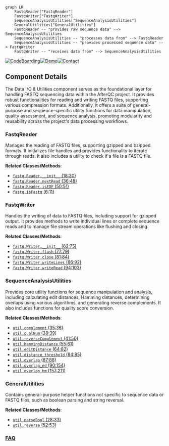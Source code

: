 ```mermaid
graph LR
    FastqReader["FastqReader"]
    FastqWriter["FastqWriter"]
    SequenceAnalysisUtilities["SequenceAnalysisUtilities"]
    GeneralUtilities["GeneralUtilities"]
    FastqReader -- "provides raw sequence data" --> SequenceAnalysisUtilities
    SequenceAnalysisUtilities -- "processes data from" --> FastqReader
    SequenceAnalysisUtilities -- "provides processed sequence data" --> FastqWriter
    FastqWriter -- "receives data from" --> SequenceAnalysisUtilities
```
[![CodeBoarding](https://img.shields.io/badge/Generated%20by-CodeBoarding-9cf?style=flat-square)](https://github.com/CodeBoarding/GeneratedOnBoardings)[![Demo](https://img.shields.io/badge/Try%20our-Demo-blue?style=flat-square)](https://www.codeboarding.org/demo)[![Contact](https://img.shields.io/badge/Contact%20us%20-%20contact@codeboarding.org-lightgrey?style=flat-square)](mailto:contact@codeboarding.org)

## Component Details

The Data I/O & Utilities component serves as the foundational layer for handling FASTQ sequencing data within the AfterQC project. It provides robust functionalities for reading and writing FASTQ files, supporting various compression formats. Additionally, it offers a suite of general-purpose and sequence-specific utility functions for data manipulation, quality assessment, and sequence analysis, promoting modularity and reusability across the project's data processing workflows.

### FastqReader
Manages the reading of FASTQ files, supporting gzipped and bzipped formats. It initializes file handles and provides functionality to iterate through reads. It also includes a utility to check if a file is a FASTQ file.


**Related Classes/Methods**:

- <a href="https://github.com/OpenGene/AfterQC/blob/master/fastq.py#L18-L30" target="_blank" rel="noopener noreferrer">`fastq.Reader.__init__` (18:30)</a>
- <a href="https://github.com/OpenGene/AfterQC/blob/master/fastq.py#L36-L48" target="_blank" rel="noopener noreferrer">`fastq.Reader.nextRead` (36:48)</a>
- <a href="https://github.com/OpenGene/AfterQC/blob/master/fastq.py#L50-L51" target="_blank" rel="noopener noreferrer">`fastq.Reader.isEOF` (50:51)</a>
- <a href="https://github.com/OpenGene/AfterQC/blob/master/fastq.py#L6-L11" target="_blank" rel="noopener noreferrer">`fastq.isFastq` (6:11)</a>


### FastqWriter
Handles the writing of data to FASTQ files, including support for gzipped output. It provides methods to write individual lines or complete sequence reads and to manage file stream operations like flushing and closing.


**Related Classes/Methods**:

- <a href="https://github.com/OpenGene/AfterQC/blob/master/fastq.py#L62-L75" target="_blank" rel="noopener noreferrer">`fastq.Writer.__init__` (62:75)</a>
- <a href="https://github.com/OpenGene/AfterQC/blob/master/fastq.py#L77-L79" target="_blank" rel="noopener noreferrer">`fastq.Writer.flush` (77:79)</a>
- <a href="https://github.com/OpenGene/AfterQC/blob/master/fastq.py#L81-L84" target="_blank" rel="noopener noreferrer">`fastq.Writer.close` (81:84)</a>
- <a href="https://github.com/OpenGene/AfterQC/blob/master/fastq.py#L86-L92" target="_blank" rel="noopener noreferrer">`fastq.Writer.writeLines` (86:92)</a>
- <a href="https://github.com/OpenGene/AfterQC/blob/master/fastq.py#L94-L103" target="_blank" rel="noopener noreferrer">`fastq.Writer.writeRead` (94:103)</a>


### SequenceAnalysisUtilities
Provides core utility functions for sequence manipulation and analysis, including calculating edit distances, Hamming distances, determining overlaps using various algorithms, and generating reverse complements. It also includes functions for quality score conversion.


**Related Classes/Methods**:

- <a href="https://github.com/OpenGene/AfterQC/blob/master/util.py#L35-L36" target="_blank" rel="noopener noreferrer">`util.complement` (35:36)</a>
- <a href="https://github.com/OpenGene/AfterQC/blob/master/util.py#L38-L39" target="_blank" rel="noopener noreferrer">`util.qualNum` (38:39)</a>
- <a href="https://github.com/OpenGene/AfterQC/blob/master/util.py#L41-L50" target="_blank" rel="noopener noreferrer">`util.reverseComplement` (41:50)</a>
- <a href="https://github.com/OpenGene/AfterQC/blob/master/util.py#L55-L61" target="_blank" rel="noopener noreferrer">`util.hammingDistance` (55:61)</a>
- <a href="https://github.com/OpenGene/AfterQC/blob/master/util.py#L64-L82" target="_blank" rel="noopener noreferrer">`util.editDistance` (64:82)</a>
- <a href="https://github.com/OpenGene/AfterQC/blob/master/util.py#L84-L85" target="_blank" rel="noopener noreferrer">`util.distance_threshold` (84:85)</a>
- <a href="https://github.com/OpenGene/AfterQC/blob/master/util.py#L87-L88" target="_blank" rel="noopener noreferrer">`util.overlap` (87:88)</a>
- <a href="https://github.com/OpenGene/AfterQC/blob/master/util.py#L90-L154" target="_blank" rel="noopener noreferrer">`util.overlap_ed` (90:154)</a>
- <a href="https://github.com/OpenGene/AfterQC/blob/master/util.py#L157-L211" target="_blank" rel="noopener noreferrer">`util.overlap_hm` (157:211)</a>


### GeneralUtilities
Contains general-purpose helper functions not specific to sequence data or FASTQ files, such as boolean parsing and string reversal.


**Related Classes/Methods**:

- <a href="https://github.com/OpenGene/AfterQC/blob/master/util.py#L28-L33" target="_blank" rel="noopener noreferrer">`util.parseBool` (28:33)</a>
- <a href="https://github.com/OpenGene/AfterQC/blob/master/util.py#L52-L53" target="_blank" rel="noopener noreferrer">`util.reverse` (52:53)</a>




### [FAQ](https://github.com/CodeBoarding/GeneratedOnBoardings/tree/main?tab=readme-ov-file#faq)